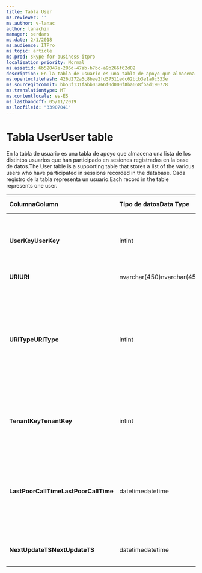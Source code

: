 ```yaml
---
title: Tabla User
ms.reviewer: ''
ms.author: v-lanac
author: lanachin
manager: serdars
ms.date: 2/1/2018
ms.audience: ITPro
ms.topic: article
ms.prod: skype-for-business-itpro
localization_priority: Normal
ms.assetid: 6b52047e-286d-47ab-b7bc-a9b266f62d82
description: En la tabla de usuario es una tabla de apoyo que almacena una lista de los distintos usuarios que han participado en sesiones registradas en la base de datos. Cada registro de la tabla representa un usuario.
ms.openlocfilehash: 426d272a5c8bee2fd37511edc62bcb3e1a0c533e
ms.sourcegitcommit: bb53f131fabb03a66f0d000f8ba668fbad190778
ms.translationtype: MT
ms.contentlocale: es-ES
ms.lasthandoff: 05/11/2019
ms.locfileid: "33907041"
---
```

# <a name="user-table"></a><span data-ttu-id="08127-104">Tabla User</span><span class="sxs-lookup"><span data-stu-id="08127-104">User table</span></span>
 
<span data-ttu-id="08127-105">En la tabla de usuario es una tabla de apoyo que almacena una lista de los distintos usuarios que han participado en sesiones registradas en la base de datos.</span><span class="sxs-lookup"><span data-stu-id="08127-105">The User table is a supporting table that stores a list of the various users who have participated in sessions recorded in the database.</span></span> <span data-ttu-id="08127-106">Cada registro de la tabla representa un usuario.</span><span class="sxs-lookup"><span data-stu-id="08127-106">Each record in the table represents one user.</span></span>
  
|<span data-ttu-id="08127-107">**Columna**</span><span class="sxs-lookup"><span data-stu-id="08127-107">**Column**</span></span>|<span data-ttu-id="08127-108">**Tipo de datos**</span><span class="sxs-lookup"><span data-stu-id="08127-108">**Data Type**</span></span>|<span data-ttu-id="08127-109">**Clave o índice**</span><span class="sxs-lookup"><span data-stu-id="08127-109">**Key/Index**</span></span>|<span data-ttu-id="08127-110">**Detalles**</span><span class="sxs-lookup"><span data-stu-id="08127-110">**Details**</span></span>|
|:-----|:-----|:-----|:-----|
|<span data-ttu-id="08127-111">**UserKey**</span><span class="sxs-lookup"><span data-stu-id="08127-111">**UserKey**</span></span> <br/> |<span data-ttu-id="08127-112">int</span><span class="sxs-lookup"><span data-stu-id="08127-112">int</span></span>  <br/> |<span data-ttu-id="08127-113">Primary</span><span class="sxs-lookup"><span data-stu-id="08127-113">Primary</span></span>  <br/> |<span data-ttu-id="08127-114">Número único que identifica a este usuario.</span><span class="sxs-lookup"><span data-stu-id="08127-114">Unique number identifying this user.</span></span>  <br/> |
|<span data-ttu-id="08127-115">**URI**</span><span class="sxs-lookup"><span data-stu-id="08127-115">**URI**</span></span> <br/> |<span data-ttu-id="08127-116">nvarchar(450)</span><span class="sxs-lookup"><span data-stu-id="08127-116">nvarchar(450)</span></span>  <br/> |<span data-ttu-id="08127-117">Único</span><span class="sxs-lookup"><span data-stu-id="08127-117">Unique</span></span>  <br/> |<span data-ttu-id="08127-118">Cadena URI.</span><span class="sxs-lookup"><span data-stu-id="08127-118">URI string.</span></span>  <br/> |
|<span data-ttu-id="08127-119">**URIType**</span><span class="sxs-lookup"><span data-stu-id="08127-119">**URIType**</span></span> <br/> |<span data-ttu-id="08127-120">int</span><span class="sxs-lookup"><span data-stu-id="08127-120">int</span></span>  <br/> ||<span data-ttu-id="08127-121">1 es el tipo de URI desconocido.</span><span class="sxs-lookup"><span data-stu-id="08127-121">1 is unknown URI type.</span></span>  <br/> <span data-ttu-id="08127-122">2 es el URI del usuario.</span><span class="sxs-lookup"><span data-stu-id="08127-122">2 is user URI.</span></span>  <br/> <span data-ttu-id="08127-123">4 es el URI de conferencia.</span><span class="sxs-lookup"><span data-stu-id="08127-123">4 is conference URI.</span></span>  <br/> <span data-ttu-id="08127-124">8 es el URI del teléfono.</span><span class="sxs-lookup"><span data-stu-id="08127-124">8 is phone URI.</span></span>  <br/> |
|<span data-ttu-id="08127-125">**TenantKey**</span><span class="sxs-lookup"><span data-stu-id="08127-125">**TenantKey**</span></span> <br/> |<span data-ttu-id="08127-126">int</span><span class="sxs-lookup"><span data-stu-id="08127-126">int</span></span>  <br/> |<span data-ttu-id="08127-127">Externa</span><span class="sxs-lookup"><span data-stu-id="08127-127">Foreign</span></span>  <br/> |<span data-ttu-id="08127-128">Inquilino del usuario, de inquilino table.</span><span class="sxs-lookup"><span data-stu-id="08127-128">Tenant of the user, referenced from tenant table.</span></span>  <br/> |
|<span data-ttu-id="08127-129">**LastPoorCallTime**</span><span class="sxs-lookup"><span data-stu-id="08127-129">**LastPoorCallTime**</span></span> <br/> |<span data-ttu-id="08127-130">datetime</span><span class="sxs-lookup"><span data-stu-id="08127-130">datetime</span></span>  <br/> ||<span data-ttu-id="08127-131">Marca de tiempo más reciente cuando el usuario tuvo una llamada de audio deficiente.</span><span class="sxs-lookup"><span data-stu-id="08127-131">Latest time stamp when the user had a poor audio call.</span></span>  <br/> |
|<span data-ttu-id="08127-132">**NextUpdateTS**</span><span class="sxs-lookup"><span data-stu-id="08127-132">**NextUpdateTS**</span></span> <br/> |<span data-ttu-id="08127-133">datetime</span><span class="sxs-lookup"><span data-stu-id="08127-133">datetime</span></span>  <br/> ||<span data-ttu-id="08127-134">Sólo para uso interno.</span><span class="sxs-lookup"><span data-stu-id="08127-134">For internal use only.</span></span>  <br/> |
   

